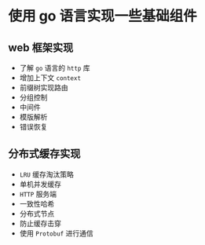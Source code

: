 # 使用 go 语言实现一些基础组件

## web 框架实现
- 了解 `go` 语言的 `http` 库
- 增加上下文 `context`
- 前缀树实现路由
- 分组控制
- 中间件
- 模版解析
- 错误恢复

## 分布式缓存实现
- `LRU` 缓存淘汰策略
- 单机并发缓存
- `HTTP` 服务端
- 一致性哈希
- 分布式节点
- 防止缓存击穿
- 使用 `Protobuf` 进行通信
